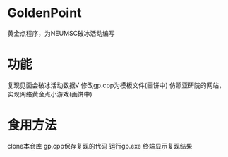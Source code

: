 # GoldenPoint
黄金点程序，为NEUMSC破冰活动编写

# 功能
复现见面会破冰活动数据√
修改gp.cpp为模板文件(画饼中)
仿照亚研院的网站，实现网络黄金点小游戏(画饼中)

# 食用方法
clone本仓库
gp.cpp保存复现的代码
运行gp.exe
终端显示复现结果